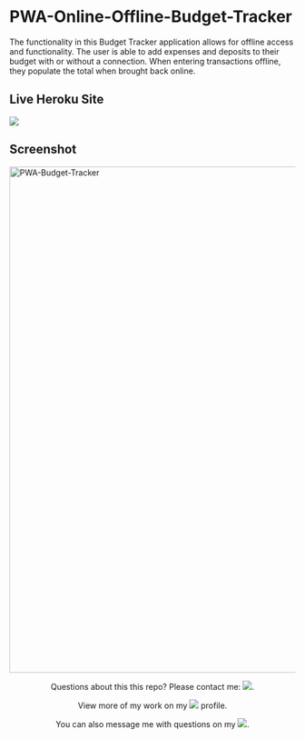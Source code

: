 # PWA-Online-Offline-Budget-Tracker
The functionality in this Budget Tracker application allows for offline access and functionality.  The user is able to add expenses and deposits to their budget with or without a connection. When entering transactions offline, they populate the total when brought back online.

## Live Heroku Site
<a href="https://pwa-offline-budget-tracker-app.herokuapp.com/"><img src="https://img.shields.io/badge/Heroku-430098?style=for-the-badge&logo=heroku&logoColor=white"/></a>

## Screenshot
<img width="891" alt="PWA-Budget-Tracker" src="https://user-images.githubusercontent.com/52815609/142744347-58ec3c10-1276-4e64-947c-77c0f2a9cc4d.png">

<p align="center">Questions about this this repo? Please contact me: <a href="mailto:carson74johnson@gmail.com"><img src="https://img.shields.io/badge/gmail-%23DD0031.svg?&style=for-the-badge&logo=gmail&logoColor=white"/></a>.</p>
<p align="center">View more of my work on my <a href="https://github.com/cjohnson74"><img src="https://img.shields.io/badge/GitHub-100000?style=for-the-badge&logo=github&logoColor=white"/></a> profile.</p> 
<p align="center">You can also message me with questions on my <a href="https://www.linkedin.com/in/carson74johnson/"><img src="https://img.shields.io/badge/LinkedIn-0077B5?style=for-the-badge&logo=linkedin&logoColor=white"/></a>.</p>
